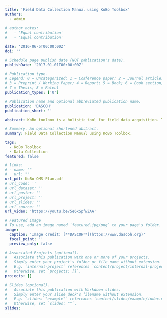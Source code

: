 ```yaml
---
title: 'Field Data Collection Manual using KoBo Toolbox'
authors:
  - admin
  
# author_notes:
#   - 'Equal contribution'
#   - 'Equal contribution'

date: '2016-06-5T00:00:00Z'
doi: ''

# Schedule page publish date (NOT publication's date).
publishDate: '2017-01-01T00:00:00Z'

# Publication type.
# Legend: 0 = Uncategorized; 1 = Conference paper; 2 = Journal article;
# 3 = Preprint / Working Paper; 4 = Report; 5 = Book; 6 = Book section;
# 7 = Thesis; 8 = Patent
publication_types: ['0']

# Publication name and optional abbreviated publication name.
publication: 'DASCOH'
publication_short: ''

abstract: KoBo toolbox is a holistic tool for field data acquisition. This manual I have written for field staff, and they were trained for smooth field data collection based on this guideline. 

# Summary. An optional shortened abstract.
summary: Field Data Collection Manual using KoBo Toolbox.

tags:
  - KoBo Toolbox
  - Data Collection
featured: false

# links:
# - name: ""
#   url: ""
url_pdf: KoBo-OMS-Plan.pdf
# url_code: ''
# url_dataset: ''
# url_poster: ''
# url_project: ''
# url_slides: ''
# url_source: ''
url_video: 'https://youtu.be/5e6xSpfwZAA'

# Featured image
# To use, add an image named `featured.jpg/png` to your page's folder.
image:
  caption: 'Image credit: [**DASCOH**](https://www.dascoh.org)'
  focal_point: ''
  preview_only: false

# Associated Projects (optional).
#   Associate this publication with one or more of your projects.
#   Simply enter your project's folder or file name without extension.
#   E.g. `internal-project` references `content/project/internal-project/index.md`.
#   Otherwise, set `projects: []`.
projects: []

# Slides (optional).
#   Associate this publication with Markdown slides.
#   Simply enter your slide deck's filename without extension.
#   E.g. `slides: "example"` references `content/slides/example/index.md`.
#   Otherwise, set `slides: ""`.
slides:
---
```

